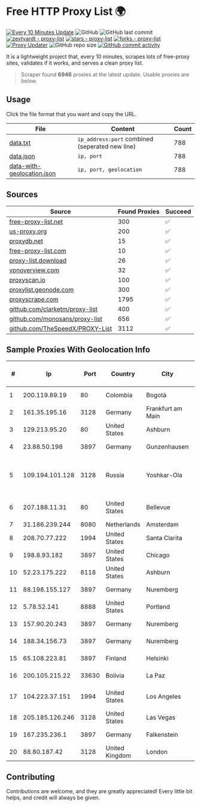 
# Free HTTP Proxy List 🌍

[![Every 10 Minutes Update](https://github.com/mertguvencli/http-proxy-list/actions/workflows/main.yml/badge.svg?branch=main)](https://github.com/mertguvencli/http-proxy-list/actions/workflows/main.yml)
![GitHub](https://img.shields.io/github/license/mertguvencli/http-proxy-list)
![GitHub last commit](https://img.shields.io/github/last-commit/mertguvencli/http-proxy-list)
[![zevtyardt - proxy-list](https://img.shields.io/static/v1?label=zevtyardt&message=proxy-list&color=blue&logo=github)](https://github.com/zevtyardt/proxy-list "Go to GitHub repo")
[![stars - proxy-list](https://img.shields.io/github/stars/zevtyardt/proxy-list?style=social)](https://github.com/zevtyardt/proxy-list)
[![forks - proxy-list](https://img.shields.io/github/forks/zevtyardt/proxy-list?style=social)](https://github.com/zevtyardt/proxy-list)
[![Proxy Updater](https://github.com/zevtyardt/proxy-list/workflows/Proxy%20Updater/badge.svg)](https://github.com/zevtyardt/proxy-list/actions?query=workflow:"Proxy+Updater")
![GitHub repo size](https://img.shields.io/github/repo-size/zevtyardt/proxy-list)
[![GitHub commit activity](https://img.shields.io/github/commit-activity/m/zevtyardt/proxy-list?logo=commits)](https://github.com/zevtyardt/proxy-list/commits/main)

It is a lightweight project that, every 10 minutes, scrapes lots of free-proxy sites, validates if it works, and serves a clean proxy list.

> Scraper found **6946** proxies at the latest update. Usable proxies are below.

## Usage

Click the file format that you want and copy the URL.

|File|Content|Count|
|----|-------|-----|
|[data.txt](https://raw.githubusercontent.com/mertguvencli/http-proxy-list/main/proxy-list/data.txt)|`ip_address:port` combined (seperated new line)|788|
|[data.json](https://raw.githubusercontent.com/mertguvencli/http-proxy-list/main/proxy-list/data.json)|`ip, port`|788|
|[data-with-geolocation.json](https://raw.githubusercontent.com/mertguvencli/http-proxy-list/main/proxy-list/data-with-geolocation.json)|`ip, port, geolocation`|788|

## Sources

|Source|Found Proxies|Succeed|
|------|-------------|-------|
|[free-proxy-list.net](https://free-proxy-list.net)|300|✅|
|[us-proxy.org](https://www.us-proxy.org)|200|✅|
|[proxydb.net](http://proxydb.net)|15|✅|
|[free-proxy-list.com](https://free-proxy-list.com/?page=&port=&type%5B%5D=http&type%5B%5D=https&up_time=0&search=Search)|10|✅|
|[proxy-list.download](https://www.proxy-list.download/HTTP)|26|✅|
|[vpnoverview.com](https://vpnoverview.com/privacy/anonymous-browsing/free-proxy-servers)|32|✅|
|[proxyscan.io](https://www.proxyscan.io)|100|✅|
|[proxylist.geonode.com](https://proxylist.geonode.com/api/proxy-list?limit=300&page=1&sort_by=lastChecked&sort_type=desc&protocols=http,https)|300|✅|
|[proxyscrape.com](https://api.proxyscrape.com/v2/?request=displayproxies&protocol=http&timeout=10000&country=all&ssl=all&anonymity=all)|1795|✅|
|[github.com/clarketm/proxy-list](https://raw.githubusercontent.com/clarketm/proxy-list/master/proxy-list-raw.txt)|400|✅|
|[github.com/monosans/proxy-list](https://raw.githubusercontent.com/monosans/proxy-list/main/proxies/http.txt)|656|✅|
|[github.com/TheSpeedX/PROXY-List](https://raw.githubusercontent.com/TheSpeedX/PROXY-List/master/http.txt)|3112|✅|


## Sample Proxies With Geolocation Info

|#|Ip|Port|Country|City|Internet Service Provider|
|-|--|----|-------|----|-------------------------|
|1|200.119.89.19|80|Colombia|Bogotá|ETB - Colombia|
|2|161.35.195.16|3128|Germany|Frankfurt am Main|DigitalOcean, LLC|
|3|129.213.95.20|80|United States|Ashburn|Oracle Corporation|
|4|23.88.50.198|3897|Germany|Gunzenhausen|Hetzner Online GmbH|
|5|109.194.101.128|3128|Russia|Yoshkar-Ola|CJSC "ER-Telecom Holding" Yoshkar-Ola branch|
|6|207.188.11.31|80|United States|Bellevue|H5 Data Centers - Chandler LLC|
|7|31.186.239.244|8080|Netherlands|Amsterdam|NetSkope Inc|
|8|208.70.77.222|1994|United States|Santa Clarita|Multacom Corporation|
|9|198.8.93.182|3897|United States|Chicago|Performive LLC|
|10|52.23.175.222|8118|United States|Ashburn|Amazon.com, Inc.|
|11|88.198.155.127|3897|Germany|Nuremberg|Hetzner Online GmbH|
|12|5.78.52.141|8888|United States|Portland|Hetzner Online GmbH|
|13|157.90.20.243|3897|Germany|Nuremberg|Hetzner Online GmbH|
|14|188.34.156.73|3897|Germany|Nuremberg|Hetzner Online GmbH|
|15|65.108.223.81|3897|Finland|Helsinki|Hetzner Online GmbH|
|16|200.105.215.22|33630|Bolivia|La Paz|AXS Bolivia S. A.|
|17|104.223.37.151|1994|United States|Los Angeles|QuadraNet Enterprises LLC|
|18|205.185.126.246|3128|United States|Las Vegas|FranTech Solutions|
|19|167.235.236.1|3897|Germany|Falkenstein|Hetzner Online GmbH|
|20|88.80.187.42|3128|United Kingdom|London|Linode, LLC|



## Contributing

Contributions are welcome, and they are greatly appreciated! Every
little bit helps, and credit will always be given.

